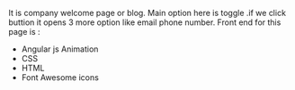 It is company welcome page or blog. Main option here is  toggle .if we click buttion it opens 3 more option like email phone number.
Front end for this page is :
   * Angular js Animation
   * CSS
   * HTML
   * Font Awesome icons
